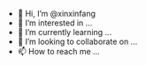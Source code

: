 - 👋 Hi, I’m @xinxinfang
- 👀 I’m interested in ...
- 🌱 I’m currently learning ...
- 💞️ I’m looking to collaborate on ...
- 📫 How to reach me ...

<!---
xinxinfang/xinxinfang is a ✨ special ✨ repository because its `README.md` (this file) appears on your GitHub profile.
You can click the Preview link to take a look at your changes.
--->
